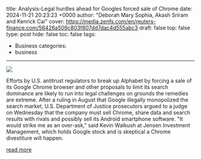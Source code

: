 title: Analysis-Legal hurdles ahead for Googles forced sale of Chrome
date: 2024-11-21 20:23:23 +0000
author: "Deborah Mary Sophia, Akash Sriram and Kenrick Cai"
cover: https://media.zenfs.com/en/reuters-finance.com/56426a509c803f807dd7dac4d555abc3
draft: false
top: false
type: post
hide: false
toc: false
tags:
  - Business
categories:
  - business
---

![](https://media.zenfs.com/en/reuters-finance.com/56426a509c803f807dd7dac4d555abc3)

Efforts by U.S. antitrust regulators to break up Alphabet by forcing a sale of its Google Chrome browser and other proposals to limit its search dominance are likely to run into legal challenges on grounds the remedies are extreme. After a ruling in August that Google illegally monopolized the search market, U.S. Department of Justice prosecutors argued to a judge on Wednesday that the company must sell Chrome, share data and search results with rivals and possibly sell its Android smartphone software. "It would strike me as an over-ask," said Kevin Walkush at Jensen Investment Management, which holds Google stock and is skeptical a Chrome divestiture will happen.

[read more](https://finance.yahoo.com/news/analysis-legal-hurdles-ahead-googles-202323445.html)
